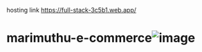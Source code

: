 hosting link
https://full-stack-3c5b1.web.app/
# marimuthu-e-commerce![image](https://github.com/Maariphoenix/marimuthu-e-commerce/assets/126151492/c2f4a872-52ae-4bd6-b94c-cc76aabb2f2e)
